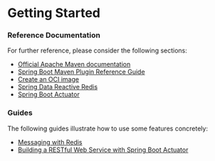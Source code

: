# Getting Started

### Reference Documentation
For further reference, please consider the following sections:

* [Official Apache Maven documentation](https://maven.apache.org/guides/index.html)
* [Spring Boot Maven Plugin Reference Guide](https://docs.spring.io/spring-boot/docs/2.5.2/maven-plugin/reference/html/)
* [Create an OCI image](https://docs.spring.io/spring-boot/docs/2.5.2/maven-plugin/reference/html/#build-image)
* [Spring Data Reactive Redis](https://docs.spring.io/spring-boot/docs/2.5.2/reference/htmlsingle/#boot-features-redis)
* [Spring Boot Actuator](https://docs.spring.io/spring-boot/docs/2.5.2/reference/htmlsingle/#production-ready)

### Guides
The following guides illustrate how to use some features concretely:

* [Messaging with Redis](https://spring.io/guides/gs/messaging-redis/)
* [Building a RESTful Web Service with Spring Boot Actuator](https://spring.io/guides/gs/actuator-service/)


